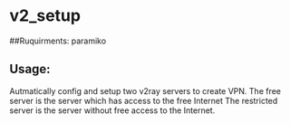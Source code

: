 # v2_setup

##Ruquirments:
paramiko

## Usage:
Autmatically config and setup two v2ray servers to create VPN.
The free server is the server which has access to the free Internet
The restricted server is the server without free access to the Internet.
